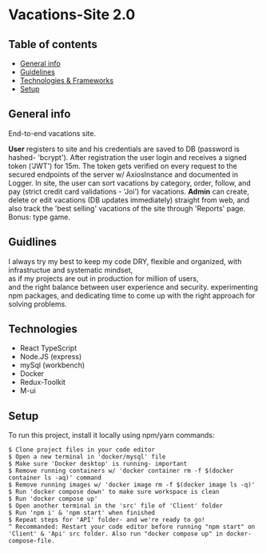 # Vacations-Site 2.0

## Table of contents
* [General info](#general-info)
* [Guidelines](#Guidlines)
* [Technologies & Frameworks](#technologies)
* [Setup](#setup)

## General info
End-to-end vacations site. 

<b>User</b> registers to site and his credentials are saved to DB (password is hashed- 'bcrypt').
After registration the user login and receives a signed token ('JWT') for 15m. 
The token gets verified on every request to the secured endpoints of the server w/ AxiosInstance and documented in Logger. 
In site, the user can sort vacations by category, order, follow, and pay (strict credit card validations - 'Joi') for vacations.
<b>Admin</b> can create, delete or edit vacations (DB updates immediately) straight from web, 
and also track the 'best selling' vacations of the site through 'Reports' page. 
Bonus: type game.

## Guidlines
I always try my best to keep my code DRY, flexible and organized, 
with infrastructue and systematic mindset, <br/>
as if my projects are out in production for million of users, <br/>
and the right balance between user experience and security.
experimenting npm packages, and dedicating time to come up with the right approach for solving problems. 

## Technologies
* React TypeScript
* Node.JS (express)
* mySql (workbench)
* Docker
* Redux-Toolkit
* M-ui
	
## Setup
To run this project, install it locally using npm/yarn commands:

```
$ Clone project files in your code editor
$ Open a new terminal in 'docker/mysql' file
$ Make sure 'Docker desktop' is running- important
$ Remove running containers w/ 'docker container rm -f $(docker container ls -aq)' command
$ Remove running images w/ 'docker image rm -f $(docker image ls -q)'
$ Run 'docker compose down' to make sure workspace is clean
$ Run 'docker compose up'
$ Open another terminal in the 'src' file of 'Client' folder
$ Run 'npm i' & 'npm start' when finished
$ Repeat steps for 'API' folder- and we're ready to go!
^ Recommanded: Restart your code editor before running "npm start" on 'Client' & 'Api' src folder. Also run "docker compose up" in docker-compose-file. 
```
